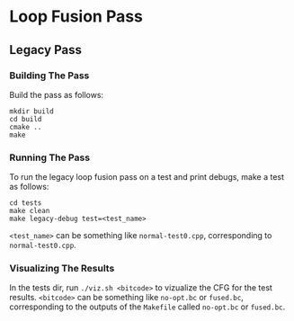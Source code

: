 # Loop Fusion Pass

## Legacy Pass

### Building The Pass

Build the pass as follows:

```
mkdir build
cd build
cmake ..
make
```

### Running The Pass

To run the legacy loop fusion pass on a test and print debugs, make a test as follows:

```
cd tests
make clean
make legacy-debug test=<test_name>
```
`<test_name>` can be something like `normal-test0.cpp`, corresponding to `normal-test0.cpp`.

### Visualizing The Results

In the tests dir, run `./viz.sh <bitcode>` to vizualize the CFG for the test results. `<bitcode>` can be something like `no-opt.bc` or `fused.bc`, corresponding to the outputs of the `Makefile` called `no-opt.bc` or `fused.bc`.